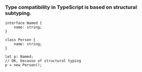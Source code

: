### Type compatibility in TypeScript is based on structural subtyping. 

    interface Named {
        name: string;
    }

    class Person {
        name: string;
    }

    let p: Named;
    // OK, because of structural typing
    p = new Person();
